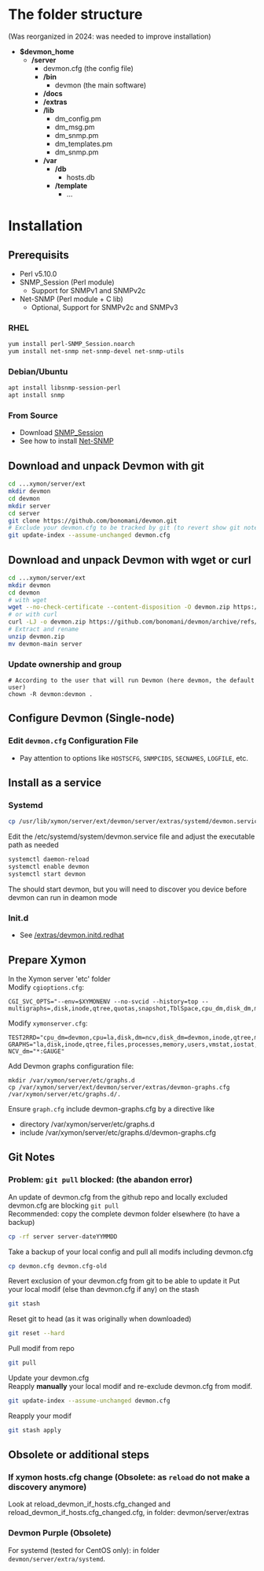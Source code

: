 <!DOCTYPE markdown>
# The folder structure
(Was reorganized in 2024: was needed to improve installation)
- **$devmon_home**
  - **/server**
    - devmon.cfg (the config file)
    - **/bin**
      - devmon (the main software)
    - **/docs**
    - **/extras**
    - **/lib**
       - dm_config.pm
       - dm_msg.pm
       - dm_snmp.pm
       - dm_templates.pm
       - dm_snmp.pm
    - **/var**
      - **/db**
        - hosts.db
      - **/template**
        - ...
     
# Installation
## Prerequisits
- Perl v5.10.0
- SNMP_Session (Perl module)
  - Support for SNMPv1 and SNMPv2c
- Net-SNMP (Perl module + C lib)
  - Optional, Support for SNMPv2c and SNMPv3


### RHEL 

```bash
yum install perl-SNMP_Session.noarch
yum install net-snmp net-snmp-devel net-snmp-utils
```

### Debian/Ubuntu

```bash
apt install libsnmp-session-perl
apt install snmp
```

### From Source
- Download [SNMP_Session](https://github.com/sleinen/snmp-session)
- See how to install [Net-SNMP](http://www.net-snmp.org)

## Download and unpack Devmon with git

```bash
cd ...xymon/server/ext
mkdir devmon
cd devmon
mkdir server
cd server
git clone https://github.com/bonomani/devmon.git
# Exclude your devmon.cfg to be tracked by git (to revert show git notes below)
git update-index --assume-unchanged devmon.cfg
```

## Download and unpack Devmon with wget or curl
```bash
cd ...xymon/server/ext
mkdir devmon
cd devmon
# with wget
wget --no-check-certificate --content-disposition -O devmon.zip https://github.com/bonomani/devmon/archive/refs/heads/main.zip
# or with curl
curl -LJ -o devmon.zip https://github.com/bonomani/devmon/archive/refs/heads/main.zip
# Extract and rename
unzip devmon.zip
mv devmon-main server
```

### Update ownership and group
```
# According to the user that will run Devmon (here devmon, the default user)
chown -R devmon:devmon .
```

## Configure Devmon (Single-node)

### Edit `devmon.cfg` Configuration File 
- Pay attention to options like `HOSTSCFG`, `SNMPCIDS`, `SECNAMES`, `LOGFILE`, etc.

## Install as a service 
 
### Systemd
```bash
cp /usr/lib/xymon/server/ext/devmon/server/extras/systemd/devmon.service /etc/systemd/system/devmon.service
```
Edit the /etc/systemd/system/devmon.service file and adjust the executable path as needed
```bash
systemctl daemon-reload
systemctl enable devmon
systemctl start devmon
```
The should start devmon, but you will need to discover you device before devmon can run in deamon mode
### Init.d  
- See [/extras/devmon.initd.redhat](/extras/devmon.initd.redhat)  
## Prepare Xymon 
In the Xymon server 'etc' folder  
Modify `cgioptions.cfg`:
```
CGI_SVC_OPTS="--env=$XYMONENV --no-svcid --history=top --multigraphs=,disk,inode,qtree,quotas,snapshot,TblSpace,cpu_dm,disk_dm,mem_dm,if_col,if_dsc,if_err,if_load,fans,temp"
```
Modify `xymonserver.cfg`:
```
TEST2RRD="cpu_dm=devmon,cpu=la,disk,dm=ncv,disk_dm=devmon,inode,qtree,memory,mem_dm=devmon,$PINGCOLUMN=tcp,http=tcp,dns=tcp,dig=tcp,time=ntpstat,vmstat,iostat,netstat,temperature,apache,bind,sendmail,mailq,nmailq=mailq,socks,bea,iishealth,citrix,bbgen,bbtest,bbproxy,hobbitd,files,procs=processes,ports,clock,lines,deltalines,ops,stats,cifs,JVM,JMS,HitCache,Session,JDBCConn,ExecQueue,JTA,TblSpace,RollBack,MemReq,InvObj,snapmirr,snaplist,snapshot,cpul=devmon,if_col=devmon,if_dsc=devmon,if_err=devmon,if_load=devmon,temp=devmon,paging,mdc,mdchitpct,cics,dsa,getvis,maxuser,nparts,xymongen,xymonnet,xymonproxy,xymond"
GRAPHS="la,disk,inode,qtree,files,processes,memory,users,vmstat,iostat,tcp.http,tcp,ncv,netstat,ifstat,mrtg::1,ports,temperature,ntpstat,apache,bind,sendmail,mailq,socks,bea,iishealth,citrix,bbgen,bbtest,bbproxy,hobbitd,clock,lines,deltalines,ops,stats,cifs,JVM,JMS,HitCache,Session,JDBCConn,ExecQueue,JTA,TblSpace,RollBack,MemReq,InvObj,snapmirr,snaplist,snapshot,devmon::1,cpu_dm,disk_dm,if_col,if_dsc,if_err,if_load,mem_dm,temp,paging,mdc,mdchitpct,cics,dsa,getvis,maxuser,nparts,xymongen,xymonnet,xymonproxy,xymond"
NCV_dm="*:GAUGE"
```
Add Devmon graphs configuration file:
```
mkdir /var/xymon/server/etc/graphs.d
cp /var/xymon/server/ext/devmon/server/extras/devmon-graphs.cfg /var/xymon/server/etc/graphs.d/.
```
Ensure `graph.cfg` include devmon-graphs.cfg by a directive like
- directory /var/xymon/server/etc/graphs.d
- include /var/xymon/server/etc/graphs.d/devmon-graphs.cfg

## Git Notes
### Problem: `git pull` blocked: (the abandon error)
An update of devmon.cfg from the github repo and locally excluded devmon.cfg are blocking `git pull`  
Recommended: copy the complete devmon folder elsewhere (to have a backup)

```bash
cp -rf server server-dateYYMMDD
```

Take a backup of your local config and pull all modifs including devmon.cfg  
```bash
cp devmon.cfg devmon.cfg-old
```

Revert exclusion of your devmon.cfg from git to be able to update it
Put your local modif (else than devmon.cfg if any) on the stash
```bash
git stash 
```

Reset git to head (as it was originally when downloaded)
```bash
git reset --hard
```

Pull modif from repo
```bash
git pull
```

Update your devmon.cfg  
Reapply **manually** your local modif and re-exclude devmon.cfg from modif.
```bash
git update-index --assume-unchanged devmon.cfg
```
Reapply your modif
```bash
git stash apply
```

## Obsolete or additional steps 

### If xymon hosts.cfg change (Obsolete: as `reload` do not make a discovery anymore)
Look at reload_devmon_if_hosts.cfg_changed and reload_devmon_if_hosts.cfg_changed.cfg, 
in folder: devmon/server/extras

### Devmon Purple (Obsolete)
For systemd (tested for CentOS only): in folder `devmon/server/extra/systemd`.


